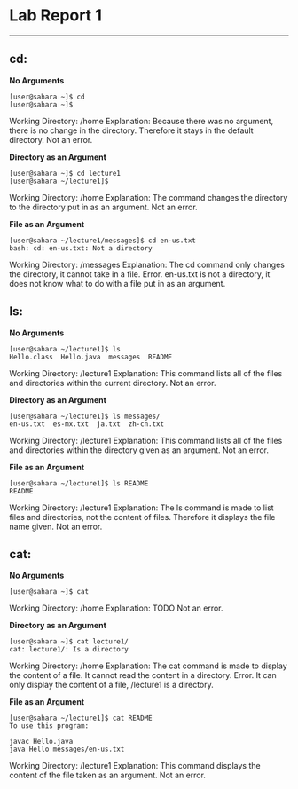 # Lab Report 1
---

## cd:
**No Arguments**
```
[user@sahara ~]$ cd
[user@sahara ~]$
```
Working Directory: /home
Explanation: Because there was no argument, there is no change in the directory. Therefore it stays in the default directory.
    Not an error.


**Directory as an Argument**
```
[user@sahara ~]$ cd lecture1
[user@sahara ~/lecture1]$
```
Working Directory: /home
Explanation: The command changes the directory to the directory put in as an argument.
Not an error.


**File as an Argument**
```
[user@sahara ~/lecture1/messages]$ cd en-us.txt 
bash: cd: en-us.txt: Not a directory
```
Working Directory: /messages
Explanation: The cd command only changes the directory, it cannot take in a file.
Error. en-us.txt is not a directory, it does not know what to do with a file put in as an argument.


## ls:
**No Arguments**
```
[user@sahara ~/lecture1]$ ls
Hello.class  Hello.java  messages  README
```
Working Directory: /lecture1
Explanation: This command lists all of the files and directories within the current directory.
Not an error.


**Directory as an Argument**
```
[user@sahara ~/lecture1]$ ls messages/
en-us.txt  es-mx.txt  ja.txt  zh-cn.txt
```
Working Directory: /lecture1
Explanation: This command lists all of the files and directories within the directory given as an argument.
Not an error.


**File as an Argument**
```
[user@sahara ~/lecture1]$ ls README 
README
```
Working Directory: /lecture1
Explanation: The ls command is made to list files and directories, not the content of files. Therefore it displays the file name given.
Not an error. 


## cat:
**No Arguments**
```
[user@sahara ~]$ cat

```
Working Directory: /home
Explanation: TODO
Not an error.


**Directory as an Argument**
```
[user@sahara ~]$ cat lecture1/
cat: lecture1/: Is a directory
```
Working Directory: /home
Explanation: The cat command is made to display the content of a file. It cannot read the content in a directory.
Error. It can only display the content of a file, /lecture1 is a directory.


**File as an Argument**
```
[user@sahara ~/lecture1]$ cat README 
To use this program:

javac Hello.java
java Hello messages/en-us.txt
```
Working Directory: /lecture1
Explanation: This command displays the content of the file taken as an argument. 
Not an error. 
